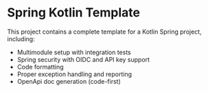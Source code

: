 # Spring Kotlin Template

This project contains a complete template for a Kotlin Spring project, including:
- Multimodule setup with integration tests
- Spring security with OIDC and API key support
- Code formatting
- Proper exception handling and reporting
- OpenApi doc generation (code-first)
